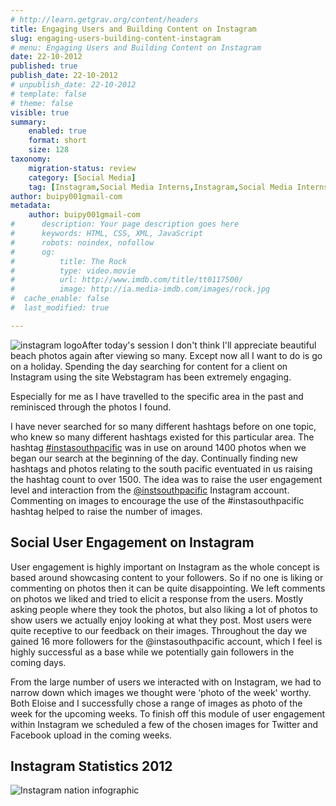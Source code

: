 ```yaml
---
# http://learn.getgrav.org/content/headers
title: Engaging Users and Building Content on Instagram
slug: engaging-users-building-content-instagram
# menu: Engaging Users and Building Content on Instagram
date: 22-10-2012
published: true
publish_date: 22-10-2012
# unpublish_date: 22-10-2012
# template: false
# theme: false
visible: true
summary:
    enabled: true
    format: short
    size: 128
taxonomy:
    migration-status: review
    category: [Social Media]
    tag: [Instagram,Social Media Interns,Instagram,Social Media Interns]
author: buipy001gmail-com
metadata:
    author: buipy001gmail-com
#      description: Your page description goes here
#      keywords: HTML, CSS, XML, JavaScript
#      robots: noindex, nofollow
#      og:
#          title: The Rock
#          type: video.movie
#          url: http://www.imdb.com/title/tt0117500/
#          image: http://ia.media-imdb.com/images/rock.jpg
#  cache_enable: false
#  last_modified: true

---
```


![instagram logo](wp-content/uploads/2012/10/instagram-logo.jpg)After today's session I don't think I'll appreciate beautiful beach photos again after viewing so many. Except now all I want to do is go on a holiday. Spending the day searching for content for a client on Instagram using the site Webstagram has been extremely engaging.

Especially for me as I have travelled to the specific area in the past and reminisced through the photos I found.

I have never searched for so many different hashtags before on one topic, who knew so many different hashtags existed for this particular area. The hashtag [\#instasouthpacific](http://web.stagram.com/tag/Instasouthpacific/?vm=grid "Search results for #instasouthpacific on Instagram") was in use on around 1400 photos when we began our search at the beginning of the day. Continually finding new hashtags and photos relating to the south pacific eventuated in us raising the hashtag count to over 1500. The idea was to raise the user engagement level and interaction from the [@instsouthpacific](http://web.stagram.com/n/instasouthpacific/ "South Pacific Tourism Instagram engagement") Instagram account. Commenting on images to encourage the use of the #instasouthpacific hashtag helped to raise the number of images.

## Social User Engagement on Instagram

User engagement is highly important on Instagram as the whole concept is based around showcasing content to your followers. So if no one is liking or commenting on photos then it can be quite disappointing. We left comments on photos we liked and tried to elicit a response from the users. Mostly asking people where they took the photos, but also liking a lot of photos to show users we actually enjoy looking at what they post. Most users were quite receptive to our feedback on their images. Throughout the day we gained 16 more followers for the @instasouthpacific account, which I feel is highly successful as a base while we potentially gain followers in the coming days.

From the large number of users we interacted with on Instagram, we had to narrow down which images we thought were ‘photo of the week' worthy. Both Eloise and I successfully chose a range of images as photo of the week for the upcoming weeks. To finish off this module of user engagement within Instagram we scheduled a few of the chosen images for Twitter and Facebook upload in the coming weeks.

## Instagram Statistics 2012

![Instagram nation infographic](wp-content/uploads/2012/10/instagram-nation-infographic-e1336649868712.jpg)

 
